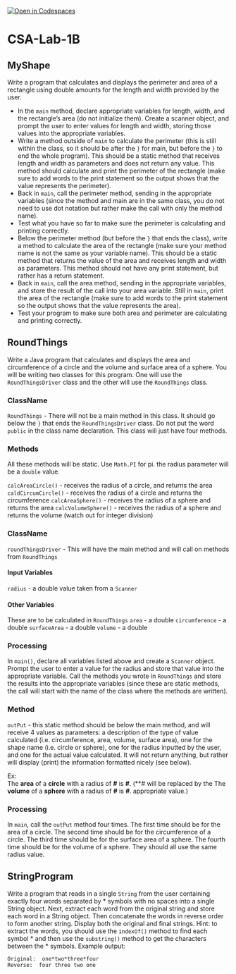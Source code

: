 [![Open in Codespaces](https://classroom.github.com/assets/launch-codespace-2972f46106e565e64193e422d61a12cf1da4916b45550586e14ef0a7c637dd04.svg)](https://classroom.github.com/open-in-codespaces?assignment_repo_id=20666099)
# CSA-Lab-1B

## MyShape
Write a program that calculates and displays the perimeter and area of a rectangle using double amounts for the length and width provided by the user.
* In the `main` method, declare appropriate variables for length, width, and the rectangle’s area (do not initialize them).  Create a scanner object, and prompt the user to enter values for length and width, storing those values into the appropriate variables.
* Write a method outside of `main` to calculate the perimeter (this is still within the class, so it should be after the `}` for main, but before the `}` to end the whole program).  This should be a static method that receives length and width as parameters and does not return any value.  This method should calculate and print the perimeter of the rectangle (make sure to add words to the print statement so the output shows that the value represents the perimeter).
* Back in `main`, call the perimeter method, sending in the appropriate variables (since the method and main are in the same class, you do not need to use dot notation but rather make the call with only the method name).
* Test what you have so far to make sure the perimeter is calculating and printing correctly.
* Below the perimeter method (but before the `}` that ends the class), write a method to calculate the area of the rectangle (make sure your method name is not the same as your variable name).  This should be a static method that returns the value of the area and receives length and width as parameters.  This method should not have any print statement, but rather has a return statement.
* Back in `main`, call the area method, sending in the appropriate variables, and store the result of the call into your area variable.  Still in `main`, print the area of the rectangle (make sure to add words to the print statement so the output shows that the value represents the area).  
* Test your program to make sure both area and perimeter are calculating and printing correctly.

## RoundThings
Write a Java program that calculates and displays the area and circumference of a circle and the volume and surface area of a sphere.  You will be writing two classes for this program.  One will use the `RoundThingsDriver` class and the other will use the `RoundThings` class.

### ClassName
`RoundThings` - There will not be a main method in this class. It should go below the `}` that ends the `RoundThingsDriver` class. Do not put the word `public` in the class name declaration. This class will just have four methods.

### Methods
All these methods will be static. Use `Math.PI` for pi. the radius parameter will be a `double` value.

`calcAreaCircle()` - receives the radius of a circle, and returns the area
`caldCircumCircle()` - receives the radius of a circle and returns the circumference
`calcAreaSphere()` - receives the radius of a sphere and returns the area
`calcVolumeSphere()` - receives the radius of a sphere and returns the volume (watch out for integer division)

### ClassName
`roundThingsDriver` - This will have the main method and will call on methods from `RoundThings`

#### Input Variables
`radius` - a double value taken from a `Scanner`

#### Other Variables
These are to be calculated in `RoundThings`
`area` - a double
`circumference` - a double
`surfaceArea` - a double
`volume` - a double

### Processing
In `main()`, declare all variables listed above and create a `Scanner` object.  Prompt the user to enter a value for the radius and store that value into the appropriate variable.  Call the methods you wrote in `RoundThings` and store the results into the appropriate variables (since these are static methods, the call will start with the name of the class where the methods are written). 

### Method
`outPut` - this static method should be below the main method, and will receive 4 values as parameters:  a description of the type of value calculated (i.e. circumference, area, volume, surface area), one for the shape name (i.e. circle or sphere), one for the radius inputted by the user, and one for the actual value calculated.  It will not return anything, but rather will display (print) the information formatted nicely (see below).

Ex:   	
The **area** of a **circle** with a radius of **#** is **#**.		(**# will be replaced by the
The **volume** of a **sphere** with a radius of **#** is **#**.  appropriate value.)

### Processing
In `main`, call the `outPut` method four times.  The first time should be for the area of a circle.  The second time should be for the circumference of a circle.  The third time should be for the surface area of a sphere.  The fourth time should be for the volume of a sphere.  They should all use the same radius value.


 ## StringProgram
Write a program that reads in a single `String` from the user containing exactly four words separated by * symbols with no spaces into a single String object. Next, extract each word from the original string and store each word in a String object. Then concatenate the words in reverse order to form another string.  Display both the original and final strings. Hint: to extract the words, you should use the `indexOf()` method to find each symbol * and then use the `substring()` method to get the characters between the * symbols.
Example output:
```
Original:  one*two*three*four
Reverse:  four three two one
```



